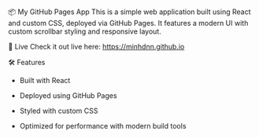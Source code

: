 📦 My GitHub Pages App
This is a simple web application built using React and custom CSS, deployed via GitHub Pages. It features a modern UI with custom scrollbar styling and responsive layout.

🚀 Live
Check it out live here: https://minhdnn.github.io


🛠 Features
- Built with React

- Deployed using GitHub Pages

- Styled with custom CSS

- Optimized for performance with modern build tools

